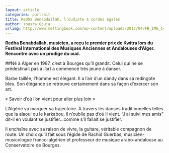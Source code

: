 ```yaml
---
layout: article
categories: portrait
title: Redha Benabdallah, l’oudiste à cordes égales
author: Yousra Gouja
urlimg: http://www.meltingbook.com/wp-content/uploads/2017/04/FB_IMG_1491166617681-756x425.jpg
---
```


**Redha Benabdallah, musicien, a reçu le premier prix de Kwitra lors  du Festival International des Musiques Anciennes et Andalouses d’Alger. Rencontre avec un prodige du oud.**

##Né à Alger en 1987, c’est à Bourges qu’il grandit. Celui qui ne se prédestinait pas à l’art a commencé très jeune à danser.

Barbe taillée, l’homme est élégant. Il a l’air d’un dandy dans sa redingote bleu. Son élégance se retrouve certainement dans sa façon d’exercer son art.

« Savoir d’où l’on vient pour aller plus loin »

L’Algérie va marquer sa trajectoire. À travers les danses traditionnelles telles que la alaoui ou le karkabou, il n’oublie pas d’où il vient. “J’ai suivi mes amis” dit-il en voulant se justifier…comme s’il fallait se justifier.

Il enchaîne avec sa raison de vivre, la guitare, véritable compagnon de route. Un choix qu’il fait sous l’égide de Rachid Guerbas, musicien-musicologue franco-algérien et professeur de musique arabo-andalouse au Conservatoire de Bourges.